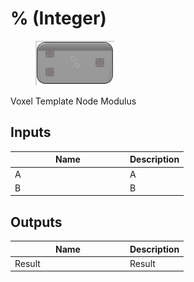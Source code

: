 # % (Integer)

<div align="left" data-full-width="false"><figure><img src="../../../../api/Math/Operators/__(Integer).png" alt=""><figcaption></figcaption></figure></div>

Voxel Template Node Modulus

## Inputs

<table><thead><tr><th width="170">Name</th><th>Description</th></tr></thead><tbody><tr><td>A</td><td>A</td></tr><tr><td>B</td><td>B</td></tr></tbody></table>

## Outputs

<table><thead><tr><th width="170">Name</th><th>Description</th></tr></thead><tbody><tr><td>Result</td><td>Result</td></tr></tbody></table>
